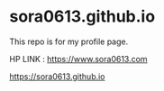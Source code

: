 # sora0613.github.io
This repo is for my profile page.

HP LINK : https://www.sora0613.com

https://sora0613.github.io
